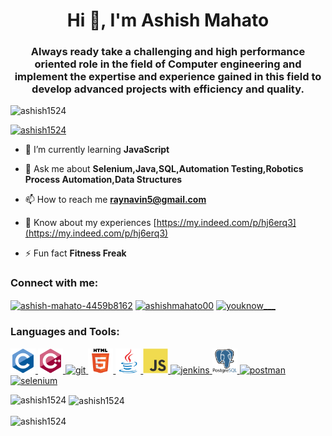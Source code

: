 <h1 align="center">Hi 👋, I'm Ashish Mahato</h1>
<h3 align="center">Always ready take a challenging and high performance oriented role in the field of Computer engineering and implement the expertise and experience gained in this field to develop advanced projects with efficiency and quality.</h3>

<p align="left"> <img src="https://komarev.com/ghpvc/?username=ashish1524&label=Profile%20views&color=0e75b6&style=flat" alt="ashish1524" /> </p>

<p align="left"> <a href="https://github.com/ryo-ma/github-profile-trophy"><img src="https://github-profile-trophy.vercel.app/?username=ashish1524" alt="ashish1524" /></a> </p>

- 🌱 I’m currently learning **JavaScript**

- 💬 Ask me about **Selenium,Java,SQL,Automation Testing,Robotics Process Automation,Data Structures**

- 📫 How to reach me **raynavin5@gmail.com**

- 📄 Know about my experiences [https://my.indeed.com/p/hj6erq3](https://my.indeed.com/p/hj6erq3)

- ⚡ Fun fact **Fitness Freak**

<h3 align="left">Connect with me:</h3>
<p align="left">
<a href="https://linkedin.com/in/ashish-mahato-4459b8162" target="blank"><img align="center" src="https://raw.githubusercontent.com/rahuldkjain/github-profile-readme-generator/neutral-icons/src/images/icons/Social/linked-in-alt.svg" alt="ashish-mahato-4459b8162" height="30" width="40" /></a>
<a href="https://instagram.com/ashishmahato00" target="blank"><img align="center" src="https://raw.githubusercontent.com/rahuldkjain/github-profile-readme-generator/neutral-icons/src/images/icons/Social/instagram.svg" alt="ashishmahato00" height="30" width="40" /></a>
<a href="https://www.hackerrank.com/youknow___" target="blank"><img align="center" src="https://raw.githubusercontent.com/rahuldkjain/github-profile-readme-generator/neutral-icons/src/images/icons/Social/hackerrank.svg" alt="youknow___" height="30" width="40" /></a>
</p>

<h3 align="left">Languages and Tools:</h3>
<p align="left"> <a href="https://www.cprogramming.com/" target="_blank"> <img src="https://raw.githubusercontent.com/devicons/devicon/master/icons/c/c-original.svg" alt="c" width="40" height="40"/> </a> <a href="https://www.w3schools.com/cpp/" target="_blank"> <img src="https://raw.githubusercontent.com/devicons/devicon/master/icons/cplusplus/cplusplus-original.svg" alt="cplusplus" width="40" height="40"/> </a> <a href="https://git-scm.com/" target="_blank"> <img src="https://www.vectorlogo.zone/logos/git-scm/git-scm-icon.svg" alt="git" width="40" height="40"/> </a> <a href="https://www.w3.org/html/" target="_blank"> <img src="https://raw.githubusercontent.com/devicons/devicon/master/icons/html5/html5-original-wordmark.svg" alt="html5" width="40" height="40"/> </a> <a href="https://www.java.com" target="_blank"> <img src="https://raw.githubusercontent.com/devicons/devicon/master/icons/java/java-original.svg" alt="java" width="40" height="40"/> </a> <a href="https://developer.mozilla.org/en-US/docs/Web/JavaScript" target="_blank"> <img src="https://raw.githubusercontent.com/devicons/devicon/master/icons/javascript/javascript-original.svg" alt="javascript" width="40" height="40"/> </a> <a href="https://www.jenkins.io" target="_blank"> <img src="https://www.vectorlogo.zone/logos/jenkins/jenkins-icon.svg" alt="jenkins" width="40" height="40"/> </a> <a href="https://www.postgresql.org" target="_blank"> <img src="https://raw.githubusercontent.com/devicons/devicon/master/icons/postgresql/postgresql-original-wordmark.svg" alt="postgresql" width="40" height="40"/> </a> <a href="https://postman.com" target="_blank"> <img src="https://www.vectorlogo.zone/logos/getpostman/getpostman-icon.svg" alt="postman" width="40" height="40"/> </a> <a href="https://www.selenium.dev" target="_blank"> <img src="https://raw.githubusercontent.com/detain/svg-logos/780f25886640cef088af994181646db2f6b1a3f8/svg/selenium-logo.svg" alt="selenium" width="40" height="40"/> </a> </p>

<p><img align="left" src="https://github-readme-stats.vercel.app/api/top-langs?username=ashish1524&show_icons=true&locale=en&layout=compact" alt="ashish1524" /></p>

<p>&nbsp;<img align="center" src="https://github-readme-stats.vercel.app/api?username=ashish1524&show_icons=true&locale=en" alt="ashish1524" /></p>

<p><img align="center" src="https://github-readme-streak-stats.herokuapp.com/?user=ashish1524&" alt="ashish1524" /></p>
